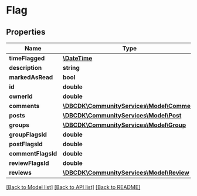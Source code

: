 # Flag

## Properties
Name | Type | Description | Notes
------------ | ------------- | ------------- | -------------
**timeFlagged** | [**\DateTime**](Date.md) |  | 
**description** | **string** |  | 
**markedAsRead** | **bool** |  | 
**id** | **double** |  | [optional] 
**ownerId** | **double** |  | [optional] 
**comments** | [**\DBCDK\CommunityServices\Model\Comment**](Comment.md) |  | [optional] 
**posts** | [**\DBCDK\CommunityServices\Model\Post**](Post.md) |  | [optional] 
**groups** | [**\DBCDK\CommunityServices\Model\Group**](Group.md) |  | [optional] 
**groupFlagsId** | **double** |  | [optional] 
**postFlagsId** | **double** |  | [optional] 
**commentFlagsId** | **double** |  | [optional] 
**reviewFlagsId** | **double** |  | [optional] 
**reviews** | [**\DBCDK\CommunityServices\Model\Review**](Review.md) |  | [optional] 

[[Back to Model list]](../README.md#documentation-for-models) [[Back to API list]](../README.md#documentation-for-api-endpoints) [[Back to README]](../README.md)


